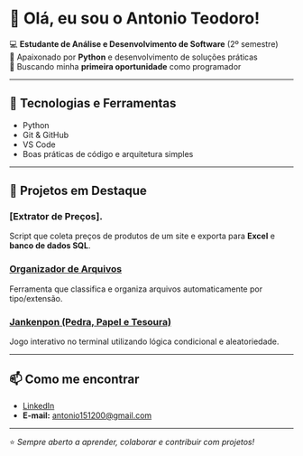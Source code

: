# 👋 Olá, eu sou o Antonio Teodoro!

💻 **Estudante de Análise e Desenvolvimento de Software** (2º semestre)  
🐍 Apaixonado por **Python** e desenvolvimento de soluções práticas  
🚀 Buscando minha **primeira oportunidade** como programador

---

## 🔧 Tecnologias e Ferramentas
- Python  
- Git & GitHub  
- VS Code  
- Boas práticas de código e arquitetura simples

---

## 📂 Projetos em Destaque

### [Extrator de Preços].
Script que coleta preços de produtos de um site e exporta para **Excel** e **banco de dados SQL**.

### [Organizador de Arquivos](https://github.com/tunicogas/Projeto-Salva-e-Organiza.git)
Ferramenta que classifica e organiza arquivos automaticamente por tipo/extensão.

### [Jankenpon (Pedra, Papel e Tesoura)](https://github.com/tunicogas/Jankenpon-Pedra--Papel--Tesoura-.git)
Jogo interativo no terminal utilizando lógica condicional e aleatoriedade.

---

## 📫 Como me encontrar
- [LinkedIn](https://www.linkedin.com/in/antonio-carlos-ramos-teodoro-4ba420235/)  
- **E-mail:** antonio151200@gmail.com

---
⭐ *Sempre aberto a aprender, colaborar e contribuir com projetos!*
